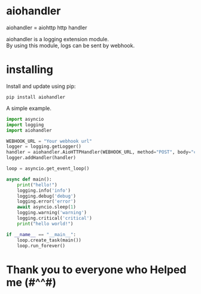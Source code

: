 # aiohandler  
aiohandler = aiohttp http handler

aiohandler is a logging extension module.  
By using this module, logs can be sent by webhook.  

# installing  
Install and update using pip:

`pip install aiohandler`  

A simple example.
```python
import asyncio
import logging
import aiohandler

WEBHOOK_URL = "Your webhook url"
logger = logging.getLogger()
handler = aiohandler.AioHTTPHandler(WEBHOOK_URL, method="POST", body="content")#bodyはwebhookで送信するパラメータ
logger.addHandler(handler)

loop = asyncio.get_event_loop()

async def main():
    print("hello!")
    logging.info('info')
    logging.debug('debug')
    logging.error('error')
    await asyncio.sleep(1)
    logging.warning('warning')
    logging.critical('critical')
    print("hello world!")

if __name__ == "__main__":
    loop.create_task(main())
    loop.run_forever()
```
# Thank you to everyone who Helped me (#^^#)
